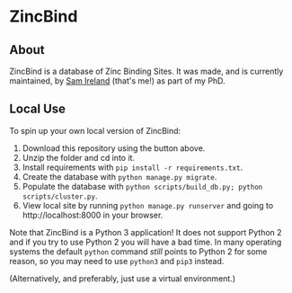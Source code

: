 # ZincBind

## About

ZincBind is a database of Zinc Binding Sites. It was made, and is currently maintained, by [Sam Ireland](https://samireland.com/) (that's me!) as part of my PhD.

## Local Use

To spin up your own local version of ZincBind:

1. Download this repository using the button above.
2. Unzip the folder and cd into it.
3. Install requirements with ``pip install -r requirements.txt``.
4. Create the database with ``python manage.py migrate``.
5. Populate the database with ``python scripts/build_db.py; python scripts/cluster.py``.
6. View local site by running ``python manage.py runserver`` and going to http://localhost:8000 in your browser.

Note that ZincBind is a Python 3 application! It does not support Python 2 and if you try to use Python 2 you will have a bad time. In many operating systems the default ``python`` command *still* points to Python 2 for some reason, so you may need to use ``python3`` and ``pip3`` instead.

(Alternatively, and preferably, just use a virtual environment.)
